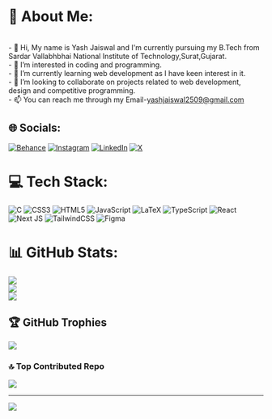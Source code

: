 # 💫 About Me:
<br>- 👋 Hi, My name is Yash Jaiswal and I'm currently pursuing my B.Tech from Sardar Vallabhbhai National Institute of Technology,Surat,Gujarat.
<br>- 👀 I’m interested in coding and programming.
<br>- 🌱 I’m currently learning web development as I have keen interest in it.
<br>- 💞️ I’m looking to collaborate on projects related to web development, design and competitive programming. 
<br>- 📫 You can reach me through my Email-<a href="mailto:yashjaiswal2509@gmail.com">yashjaiswal2509@gmail.com</a>


## 🌐 Socials:
[![Behance](https://img.shields.io/badge/Behance-1769ff?logo=behance&logoColor=white)](https://behance.net/yashjaiswal2509) [![Instagram](https://img.shields.io/badge/Instagram-%23E4405F.svg?logo=Instagram&logoColor=white)](https://instagram.com/Yashja2509) [![LinkedIn](https://img.shields.io/badge/LinkedIn-%230077B5.svg?logo=linkedin&logoColor=white)](https://linkedin.com/in/yash-jaiswal-aaa8112ab) [![X](https://img.shields.io/badge/X-black.svg?logo=X&logoColor=white)](https://x.com/YashJaiswa50855) 

# 💻 Tech Stack:
![C](https://img.shields.io/badge/c-%2300599C.svg?style=for-the-badge&logo=c&logoColor=white) ![CSS3](https://img.shields.io/badge/css3-%231572B6.svg?style=for-the-badge&logo=css3&logoColor=white) ![HTML5](https://img.shields.io/badge/html5-%23E34F26.svg?style=for-the-badge&logo=html5&logoColor=white) ![JavaScript](https://img.shields.io/badge/javascript-%23323330.svg?style=for-the-badge&logo=javascript&logoColor=%23F7DF1E) ![LaTeX](https://img.shields.io/badge/latex-%23008080.svg?style=for-the-badge&logo=latex&logoColor=white) ![TypeScript](https://img.shields.io/badge/typescript-%23007ACC.svg?style=for-the-badge&logo=typescript&logoColor=white) ![React](https://img.shields.io/badge/react-%2320232a.svg?style=for-the-badge&logo=react&logoColor=%2361DAFB) ![Next JS](https://img.shields.io/badge/Next-black?style=for-the-badge&logo=next.js&logoColor=white) ![TailwindCSS](https://img.shields.io/badge/tailwindcss-%2338B2AC.svg?style=for-the-badge&logo=tailwind-css&logoColor=white) ![Figma](https://img.shields.io/badge/figma-%23F24E1E.svg?style=for-the-badge&logo=figma&logoColor=white)
# 📊 GitHub Stats:
![](https://github-readme-stats.vercel.app/api?username=Yash-jaiswal2509&theme=react&hide_border=false&include_all_commits=false&count_private=false)<br/>
![](https://github-readme-streak-stats.herokuapp.com/?user=Yash-jaiswal2509&theme=react&hide_border=false)<br/>
![](https://github-readme-stats.vercel.app/api/top-langs/?username=Yash-jaiswal2509&theme=react&hide_border=false&include_all_commits=false&count_private=false&layout=compact)

## 🏆 GitHub Trophies
![](https://github-profile-trophy.vercel.app/?username=Yash-jaiswal2509&theme=monokai&no-frame=false&no-bg=true&margin-w=4)

### 🔝 Top Contributed Repo
![](https://github-contributor-stats.vercel.app/api?username=Yash-jaiswal2509&limit=5&theme=nord&combine_all_yearly_contributions=true)

---
[![](https://visitcount.itsvg.in/api?id=Yash-jaiswal2509&icon=0&color=0)](https://visitcount.itsvg.in)

<!-- Proudly created with GPRM ( https://gprm.itsvg.in ) -->
